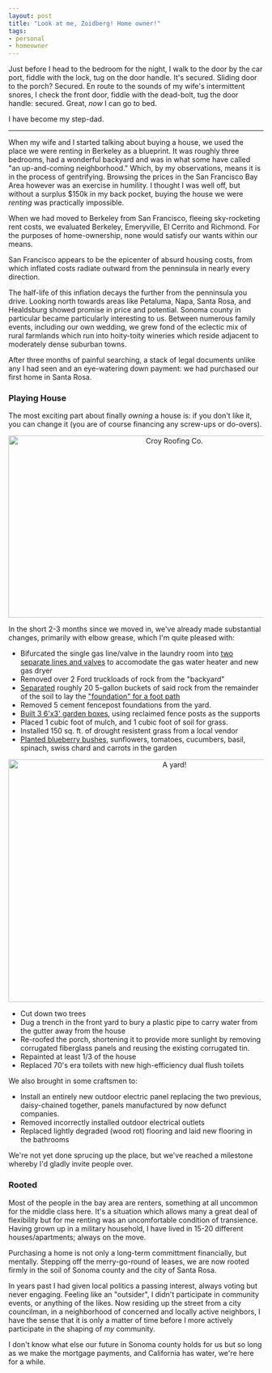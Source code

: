 ```yaml
---
layout: post
title: "Look at me, Zoidberg! Home owner!"
tags:
- personal
- homeowner
---
```


Just before I head to the bedroom for the night, I walk to the door by the car
port, fiddle with the lock, tug on the door handle. It's secured. Sliding door
to the porch? Secured. En route to the sounds of my wife's intermittent snores,
I check the front door, fiddle with the dead-bolt, tug the door handle:
secured. Great, _now_ I can go to bed.


I have become my step-dad.

---

When my wife and I started talking about buying a house, we used the place we
were renting in Berkeley as a blueprint. It was roughly three bedrooms, had a
wonderful backyard and was in what some have called "an up-and-coming
neighborhood." Which, by my observations, means it is in the process
of gentrifying. Browsing the prices in the San Francisco Bay Area however was an
exercise in humility. I thought I was well off, but without a surplus $150k
in my back pocket, buying the house we were *renting* was practically impossible.

When we had moved to Berkeley from San Francisco, fleeing sky-rocketing rent
costs, we evaluated Berkeley, Emeryville, El Cerrito and Richmond. For the
purposes of home-ownership, none would satisfy our wants within our means.

San Francisco appears to be the epicenter of absurd housing costs, from which
inflated costs radiate outward from the penninsula in nearly every
direction.

The half-life of this inflation decays the further from the penninsula you
drive. Looking north towards areas like Petaluma, Napa, Santa Rosa, and
Healdsburg showed promise in price and potential. Sonoma county in particular
became particularly interesting to us. Between numerous family events,
including our own wedding, we grew fond of the eclectic mix of rural farmlands
which run into hoity-toity wineries which reside adjacent to moderately dense
suburban towns.

After three months of painful searching, a stack of legal documents unlike
any I had seen and an eye-watering down payment: we had purchased our first
home in Santa Rosa.


### Playing House


The most exciting part about finally *owning* a house is: if you don't like it,
you can change it (you are of course financing any screw-ups or do-overs).

<center><a href="https://www.flickr.com/photos/agentdero/17511121721" title="Croy Roofing Co. by R. Tyler Croy, on Flickr"><img src="https://c1.staticflickr.com/9/8832/17511121721_44950596de_z.jpg" width="640" height="360" alt="Croy Roofing Co."></a></center>


In the short 2-3 months since we moved in, we've already made substantial
changes, primarily with elbow grease, which I'm quite pleased with:


 * Bifurcated the single gas line/valve in the laundry room into [two separate
   lines and valves](https://flic.kr/p/rqZkFW) to accomodate the gas water heater and new gas dryer
 * Removed over 2 Ford truckloads of rock from the "backyard"
 * [Separated](https://www.flickr.com/photos/agentdero/17006390398) roughly 20 5-gallon buckets of said rock from the remainder of the
   soil to lay the ["foundation" for a foot path](https://www.flickr.com/photos/agentdero/17006402878)
 * Removed 5 cement fencepost foundations from the yard.
 * [Built 3 6'x3' garden boxes](https://www.flickr.com/photos/agentdero/16681525110/), using reclaimed fence posts as the supports
 * Placed 1 cubic foot of mulch, and 1 cubic foot of soil for grass.
 * Installed 150 sq. ft. of drought resistent grass from a local vendor
 * [Planted blueberry bushes](https://www.flickr.com/photos/agentdero/16860044786), sunflowers, tomatoes, cucumbers, basil, spinach,
   swiss chard and carrots in the garden

<center><a href="https://www.flickr.com/photos/agentdero/17462597162" title="A yard! by R. Tyler Croy, on Flickr"><img src="https://c2.staticflickr.com/6/5336/17462597162_7620001c97_z.jpg" width="640" height="480" alt="A yard!"></a></center>

 * Cut down two trees
 * Dug a trench in the front yard to bury a plastic pipe to carry water from
   the gutter away from the house
 * Re-roofed the porch, shortening it to provide more sunlight by removing
   corrugated fiberglass panels and reusing the existing corrugated tin.
 * Repainted at least 1/3 of the house
 * Replaced 70's era toilets with new high-efficiency dual flush toilets


We also brought in some craftsmen to:

 * Install an entirely new outdoor electric panel replacing the two
   previous, daisy-chained together, panels manufactured by now defunct
   companies.
 * Removed incorrectly installed outdoor electrical outlets
 * Replaced lightly degraded (wood rot) flooring and laid new flooring in the
   bathrooms



We're not yet done sprucing up the place, but we've reached a milestone whereby
I'd gladly invite people over.



### Rooted


Most of the people in the bay area are renters, something at all uncommon
for the middle class here. It's a situation which allows many a great deal of
flexibility but for me renting was an uncomfortable condition of transience.
Having grown up in a military household, I have lived in 15-20 different
houses/apartments; always on the move.

Purchasing a home is not only a long-term committment financially, but
mentally. Stepping off the merry-go-round of leases, we are now rooted firmly
in the soil of Sonoma county and the city of Santa Rosa.

In years past I had given local politics a passing interest, always voting but
never engaging. Feeling like an "outsider", I didn't participate in community
events, or anything of the likes. Now residing up the street from a city
councilman, in a neighborhood of concerned and locally active neighbors, I have
the sense that it is only a matter of time before I more actively participate
in the shaping of *my* community.

I don't know what else our future in Sonoma county holds for us but so long as
we make the mortgage payments, and California has water, we're here for a
while.
